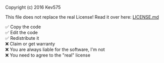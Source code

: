 Copyright (c) 2016 Kev575  
  
This file does not replace the real License! Read it over here: [LICENSE.md](https://github.com/Kev575/KevsPermissions/blob/master/LICENSE)  
  
:white_check_mark: Copy the code  
:white_check_mark: Edit the code  
:white_check_mark: Redistribute it  
:x: Claim or get warranty  
:x: You are always liable for the software, I'm not  
:x: You need to agree to the "real" license  
  
